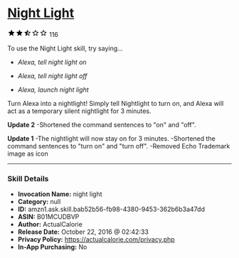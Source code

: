 # [Night Light](http://alexa.amazon.com/#skills/amzn1.ask.skill.bab52b56-fb98-4380-9453-362b6b3a47dd)
![2.2 stars](../../images/ic_star_black_18dp_1x.png)![2.2 stars](../../images/ic_star_black_18dp_1x.png)![2.2 stars](../../images/ic_star_half_black_18dp_1x.png)![2.2 stars](../../images/ic_star_border_black_18dp_1x.png)![2.2 stars](../../images/ic_star_border_black_18dp_1x.png) 116

To use the Night Light skill, try saying...

* *Alexa, tell night light on*

* *Alexa, tell night light off*

* *Alexa, launch night light*

Turn Alexa into a nightlight! Simply tell Nightlight to turn on, and Alexa will act as a temporary silent nightlight for 3 minutes.

**Update 2**
-Shortened the command sentences to "on" and "off".

**Update 1**
-The nightlight will now stay on for 3 minutes.
-Shortened the command sentences to "turn on" and "turn off".
-Removed Echo Trademark image as icon

***

### Skill Details

* **Invocation Name:** night light
* **Category:** null
* **ID:** amzn1.ask.skill.bab52b56-fb98-4380-9453-362b6b3a47dd
* **ASIN:** B01MCUDBVP
* **Author:** ActualCalorie
* **Release Date:** October 22, 2016 @ 02:42:33
* **Privacy Policy:** https://actualcalorie.com/privacy.php
* **In-App Purchasing:** No
